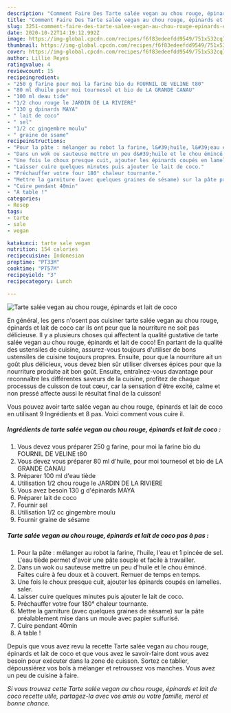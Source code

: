 ```yaml
---
description: "Comment Faire Des Tarte salée vegan au chou rouge, épinards et lait de coco"
title: "Comment Faire Des Tarte salée vegan au chou rouge, épinards et lait de coco"
slug: 3251-comment-faire-des-tarte-salee-vegan-au-chou-rouge-epinards-et-lait-de-coco
date: 2020-10-22T14:19:12.992Z
image: https://img-global.cpcdn.com/recipes/f6f83edeefdd9549/751x532cq70/tarte-salee-vegan-au-chou-rouge-epinards-et-lait-de-coco-photo-principale-de-la-recette.jpg
thumbnail: https://img-global.cpcdn.com/recipes/f6f83edeefdd9549/751x532cq70/tarte-salee-vegan-au-chou-rouge-epinards-et-lait-de-coco-photo-principale-de-la-recette.jpg
cover: https://img-global.cpcdn.com/recipes/f6f83edeefdd9549/751x532cq70/tarte-salee-vegan-au-chou-rouge-epinards-et-lait-de-coco-photo-principale-de-la-recette.jpg
author: Lillie Reyes
ratingvalue: 4
reviewcount: 15
recipeingredient:
- "250 g farine pour moi la farine bio du FOURNIL DE VELINE t80"
- "80 ml dhuile pour moi tournesol et bio de LA GRANDE CANAU"
- "100 ml deau tide"
- "1/2 chou rouge le JARDIN DE LA RIVIERE"
- "130 g dpinards MAYA"
- " lait de coco"
- " sel"
- "1/2 cc gingembre moulu"
- " graine de ssame"
recipeinstructions:
- "Pour la pâte : mélanger au robot la farine, l&#39;huile, l&#39;eau et 1 pincée de sel. L&#39;eau tiède permet d&#39;avoir une pâte souple et facile à travailler."
- "Dans un wok ou sauteuse mettre un peu d&#39;huile et le chou émincé. Faites cuire à feu doux et à couvert. Remuer de temps en temps."
- "Une fois le choux presque cuit, ajouter les épinards coupés en lamelles. saler."
- "Laisser cuire quelques minutes puis ajouter le lait de coco."
- "Préchauffer votre four 180° chaleur tournante."
- "Mettre la garniture (avec quelques graines de sésame) sur la pâte préalablement mise dans un moule avec papier sulfurisé."
- "Cuire pendant 40min"
- "A table !"
categories:
- Resep
tags:
- tarte
- sale
- vegan

katakunci: tarte sale vegan 
nutrition: 154 calories
recipecuisine: Indonesian
preptime: "PT33M"
cooktime: "PT57M"
recipeyield: "3"
recipecategory: Lunch

---
```



![Tarte salée vegan au chou rouge, épinards et lait de coco](https://img-global.cpcdn.com/recipes/f6f83edeefdd9549/751x532cq70/tarte-salee-vegan-au-chou-rouge-epinards-et-lait-de-coco-photo-principale-de-la-recette.jpg)

En général, les gens n'osent pas cuisiner tarte salée vegan au chou rouge, épinards et lait de coco car ils ont peur que la nourriture ne soit pas délicieuse. Il y a plusieurs choses qui affectent la qualité gustative de tarte salée vegan au chou rouge, épinards et lait de coco! En partant de la qualité des ustensiles de cuisine, assurez-vous toujours d'utiliser de bons ustensiles de cuisine toujours propres. Ensuite, pour que la nourriture ait un goût plus délicieux, vous devez bien sûr utiliser diverses épices pour que la nourriture produite ait bon goût. Ensuite, entraînez-vous davantage pour reconnaître les différentes saveurs de la cuisine, profitez de chaque processus de cuisson de tout cœur, car la sensation d'être excité, calme et non pressé affecte aussi le résultat final de la cuisson!

<!--inarticleads1-->

Vous pouvez avoir tarte salée vegan au chou rouge, épinards et lait de coco en utilisant 9 Ingrédients et 8 pas. Voici comment vous cuire il.

##### Ingrédients de tarte salée vegan au chou rouge, épinards et lait de coco :

1. Vous devez vous préparer 250 g farine, pour moi la farine bio du FOURNIL DE VELINE t80
1. Vous devez vous préparer 80 ml d&#39;huile, pour moi tournesol et bio de LA GRANDE CANAU
1. Préparer 100 ml d&#39;eau tiède
1. Utilisation 1/2 chou rouge le JARDIN DE LA RIVIERE
1. Vous avez besoin 130 g d&#39;épinards MAYA
1. Préparer  lait de coco
1. Fournir  sel
1. Utilisation 1/2 cc gingembre moulu
1. Fournir  graine de sésame




<!--inarticleads2-->

##### Tarte salée vegan au chou rouge, épinards et lait de coco pas à pas :

1. Pour la pâte : mélanger au robot la farine, l&#39;huile, l&#39;eau et 1 pincée de sel. L&#39;eau tiède permet d&#39;avoir une pâte souple et facile à travailler.
1. Dans un wok ou sauteuse mettre un peu d&#39;huile et le chou émincé. Faites cuire à feu doux et à couvert. Remuer de temps en temps.
1. Une fois le choux presque cuit, ajouter les épinards coupés en lamelles. saler.
1. Laisser cuire quelques minutes puis ajouter le lait de coco.
1. Préchauffer votre four 180° chaleur tournante.
1. Mettre la garniture (avec quelques graines de sésame) sur la pâte préalablement mise dans un moule avec papier sulfurisé.
1. Cuire pendant 40min
1. A table !




<!--inarticleads1-->

<p>
Depuis que vous avez revu la recette Tarte salée vegan au chou rouge, épinards et lait de coco et que vous avez le savoir-faire dont vous avez besoin pour exécuter dans la zone de cuisson. Sortez ce tablier, dépoussiérez vos bols à mélanger et retroussez vos manches. Vous avez un peu de cuisine à faire.
</p>

<p>
<i>Si vous trouvez cette Tarte salée vegan au chou rouge, épinards et lait de coco recette utile, partagez-la avec vos amis ou votre famille, merci et bonne chance.</i>
</p>
